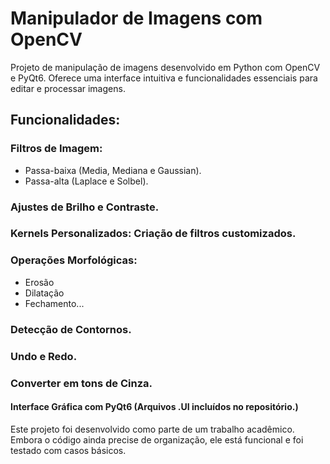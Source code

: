 # Manipulador de Imagens com OpenCV

Projeto de manipulação de imagens desenvolvido em Python com OpenCV e PyQt6. Oferece uma interface intuitiva e funcionalidades essenciais para editar e processar imagens.

## Funcionalidades:

### Filtros de Imagem:
   - Passa-baixa (Media, Mediana e Gaussian).  
   - Passa-alta (Laplace e Solbel).  
### Ajustes de Brilho e Contraste.
### Kernels Personalizados: Criação de filtros customizados.
### Operações Morfológicas: 
   - Erosão
   - Dilatação
   - Fechamento...

### Detecção de Contornos.
### Undo e Redo.
### Converter em tons de Cinza.
#### Interface Gráfica com PyQt6 (Arquivos .UI incluídos no repositório.)

Este projeto foi desenvolvido como parte de um trabalho acadêmico. Embora o código ainda precise de organização, ele está funcional e foi testado com casos básicos.  
